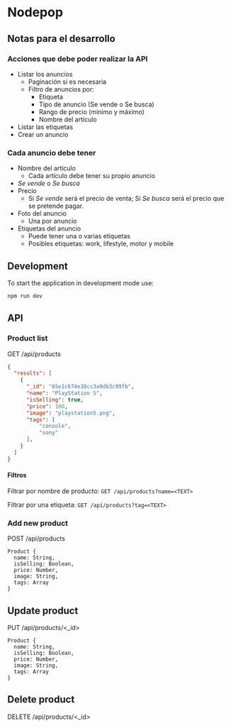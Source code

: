 # Nodepop

## Notas para el desarrollo

### Acciones que debe poder realizar la API
  * Listar los anuncios
    * Paginación si es necesaria
    * Filtro de anuncios por:
      * Etiqueta
      * Tipo de anuncio (Se vende o Se busca)
      * Rango de precio (mínimo y máximo)
      * Nombre del artículo
  * Listar las etiquetas
  * Crear un anuncio

### Cada anuncio debe tener
  * Nombre del artículo
    * Cada artículo debe tener su propio anuncio
  * _Se vende_ o _Se busca_
  * Precio
    * Si _Se vende_ será el precio de venta; Si _Se busca_ será el precio que se pretende pagar.
  * Foto del anuncio
    * Una por anuncio
  * Etiquetas del anuncio
    * Puede tener una o varias etiquetas
    * Posibles etiquetas: work, lifestyle, motor y mobile


## Development

To start the application in development mode use:

```js
npm run dev
```

## API

### Product list
GET /api/products

```json
{
  "results": [
    {
      "_id": "65e1c674e38cc3a9db3c99fb",
      "name": "PlayStation 5",
      "isSelling": true,
      "price": 100,
      "image": "playstation5.png",
      "tags": [
          "console",
          "sony"
      ],
    }
  ]
}
```

#### Filtros
Filtrar por nombre de producto: `GET /api/products?name=<TEXT>`

Filtrar por una etiqueta: `GET /api/products?tag=<TEXT>`

### Add new product
POST /api/products
```
Product {
  name: String,
  isSelling: Boolean,
  price: Number,
  image: String,
  tags: Array
}
```

## Update product
PUT /api/products/<_id>
```
Product {
  name: String,
  isSelling: Boolean,
  price: Number,
  image: String,
  tags: Array
}
```

## Delete product
DELETE /api/products/<_id>
